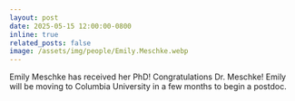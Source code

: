 ```yaml
---
layout: post
date: 2025-05-15 12:00:00-0800
inline: true
related_posts: false
image: /assets/img/people/Emily.Meschke.webp
---
```


Emily Meschke has received her PhD! Congratulations Dr. Meschke! Emily will be moving to Columbia University in a few months to begin a postdoc.
